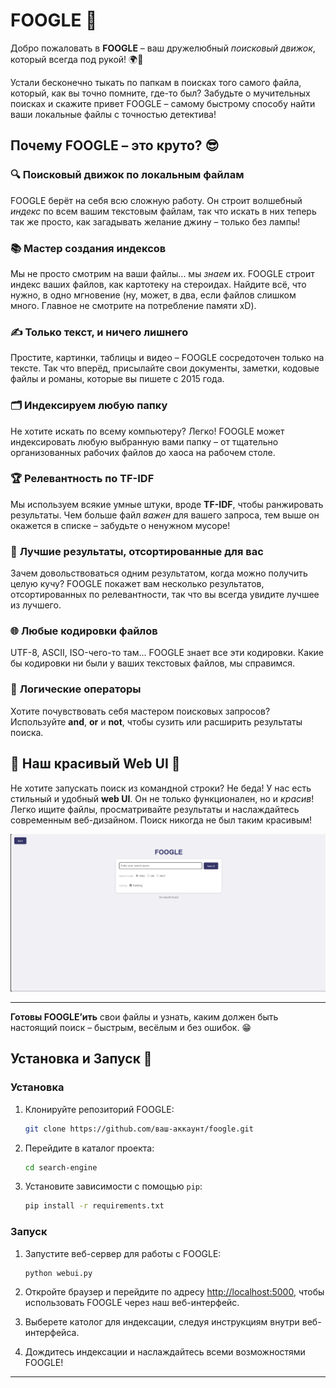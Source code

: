 # FOOGLE 🚀

Добро пожаловать в **FOOGLE** – ваш дружелюбный *поисковый движок*, который всегда под рукой! 🌍📂

Устали бесконечно тыкать по папкам в поисках того самого файла, который, как вы точно помните, где-то был? Забудьте о мучительных поисках и скажите привет FOOGLE – самому быстрому способу найти ваши локальные файлы с точностью детектива!

## Почему FOOGLE – это круто? 😎

### 🔍 **Поисковый движок по локальным файлам**
FOOGLE берёт на себя всю сложную работу. Он строит волшебный *индекс* по всем вашим текстовым файлам, так что искать в них теперь так же просто, как загадывать желание джину – только без лампы!

### 📚 **Мастер создания индексов**
Мы не просто смотрим на ваши файлы... мы *знаем* их. FOOGLE строит индекс ваших файлов, как картотеку на стероидах. Найдите всё, что нужно, в одно мгновение (ну, может, в два, если файлов слишком много. Главное не смотрите на потребление памяти xD).

### ✍️ **Только текст, и ничего лишнего**
Простите, картинки, таблицы и видео – FOOGLE сосредоточен только на тексте. Так что вперёд, присылайте свои документы, заметки, кодовые файлы и романы, которые вы пишете с 2015 года.

### 🗂️ **Индексируем любую папку**
Не хотите искать по всему компьютеру? Легко! FOOGLE может индексировать любую выбранную вами папку – от тщательно организованных рабочих файлов до хаоса на рабочем столе.

### 🏆 **Релевантность по TF-IDF**
Мы используем всякие умные штуки, вроде **TF-IDF**, чтобы ранжировать результаты. Чем больше файл *важен* для вашего запроса, тем выше он окажется в списке – забудьте о ненужном мусоре!

### 📜 **Лучшие результаты, отсортированные для вас**
Зачем довольствоваться одним результатом, когда можно получить целую кучу? FOOGLE покажет вам несколько результатов, отсортированных по релевантности, так что вы всегда увидите лучшее из лучшего.

### 🌐 **Любые кодировки файлов**
UTF-8, ASCII, ISO-чего-то там... FOOGLE знает все эти кодировки. Какие бы кодировки ни были у ваших текстовых файлов, мы справимся.

### 🧠 **Логические операторы**
Хотите почувствовать себя мастером поисковых запросов? Используйте **and**, **or** и **not**, чтобы сузить или расширить результаты поиска.

## 🎨 Наш красивый Web UI 🌈

Не хотите запускать поиск из командной строки? Не беда! У нас есть стильный и удобный **web UI**. Он не только функционален, но и *красив*! Легко ищите файлы, просматривайте результаты и наслаждайтесь современным веб-дизайном. Поиск никогда не был таким красивым!

![Скриншот веб-интерфейса FOOGLE](images/screenshot.png)

---

**Готовы FOOGLE’ить** свои файлы и узнать, каким должен быть настоящий поиск – быстрым, весёлым и без ошибок. 😁

## Установка и Запуск 🚀

### Установка

1. Клонируйте репозиторий FOOGLE:
    ```bash
    git clone https://github.com/ваш-аккаунт/foogle.git
    ```

2. Перейдите в каталог проекта:
    ```bash
    cd search-engine
    ```

3. Установите зависимости с помощью `pip`:
    ```bash
    pip install -r requirements.txt
    ```

### Запуск

1. Запустите веб-сервер для работы с FOOGLE:
    ```bash
    python webui.py
    ```

2. Откройте браузер и перейдите по адресу [http://localhost:5000](http://localhost:5000), чтобы использовать FOOGLE через наш веб-интерфейс.

3. Выберете католог для индексации, следуя инструкциям внутри веб-интерфейса.
4. Дождитесь индексации и наслаждайтесь всеми возможностями FOOGLE!

---
